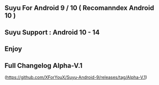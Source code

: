 ## Suyu For Android 9 / 10 ( Recomanndex Android 10 )
## Suyu Support : Android 10 - 14
## Enjoy 

## Full Changelog Alpha-V.1 ##
(https://github.com/XForYouX/Suyu-Android-9/releases/tag/Alpha-V.1)
